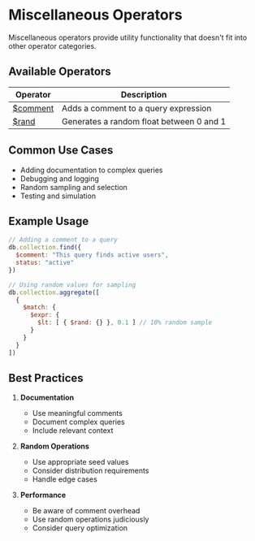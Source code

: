 # Miscellaneous Operators

Miscellaneous operators provide utility functionality that doesn't fit into other operator categories.

## Available Operators

| Operator | Description |
|----------|-------------|
| [$comment](comment.md) | Adds a comment to a query expression |
| [$rand](rand.md) | Generates a random float between 0 and 1 |

## Common Use Cases

- Adding documentation to complex queries
- Debugging and logging
- Random sampling and selection
- Testing and simulation

## Example Usage

```javascript
// Adding a comment to a query
db.collection.find({
  $comment: "This query finds active users",
  status: "active"
})

// Using random values for sampling
db.collection.aggregate([
  {
    $match: {
      $expr: {
        $lt: [ { $rand: {} }, 0.1 ] // 10% random sample
      }
    }
  }
])
```

## Best Practices

1. **Documentation**
   - Use meaningful comments
   - Document complex queries
   - Include relevant context

2. **Random Operations**
   - Use appropriate seed values
   - Consider distribution requirements
   - Handle edge cases

3. **Performance**
   - Be aware of comment overhead
   - Use random operations judiciously
   - Consider query optimization 